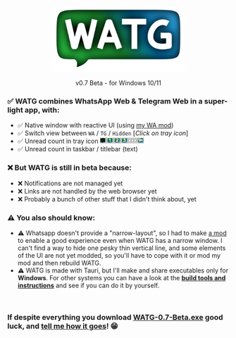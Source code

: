 <p align="center"><img src="https://github.com/DavidBevi/WATG/blob/main/src-tauri/src/icons/watg-title.png" width="300pt"></p>

<p align="center">v0.7 Beta - for Windows 10/11</p>

### ✅ WATG combines WhatsApp Web & Telegram Web in a super-light app, with:
- ✅ Native window with reactive UI (using [my WA mod](https://github.com/DavidBevi/violentmonkey-scripts/blob/main/whatsapp-web-responsive.js))
- ✅ Switch view between `WA` / `TG` / `Hidden` [*Click on tray icon*]
- ✅ Unread count in tray icon <img src="https://github.com/DavidBevi/WATG/blob/main/src-tauri/src/icons/tray-preview.png" height="13px">
- ✅ Unread count in taskbar / titlebar (text)

### ❌ But WATG is still in beta because:
- ❌ Notifications are not managed yet
- ❌ Links are not handled by the web browser yet
- ❌ Probably a bunch of other stuff that I didn't think about, yet

### ⚠️ You also should know:
- ⚠️ Whatsapp doesn't provide a "narrow-layout", so I had to make [a mod](https://github.com/DavidBevi/violentmonkey-scripts/blob/main/whatsapp-web-responsive.js) to enable a good experience even when WATG has a narrow window. I can't find a way to hide one pesky thin vertical line, and some elements of the UI are not yet modded, so you'll have to cope with it or mod my mod and then rebuild WATG.
- ⚠️ WATG is made with Tauri, but I'll make and share executables only for **Windows**. For other systems you can have a look at the [**build tools and instructions**](https://github.com/DavidBevi/WATG/blob/main/src-tauri) and see if you can do it by yourself.



<br/>

### If despite everything you download [WATG-0.7-Beta.exe](https://github.com/DavidBevi/WATG/blob/main/executables/WATG-0.7-Beta.exe?raw=true) good luck, and [tell me how it goes](https://github.com/DavidBevi/WATG/issues/new)! 😁


<br/>

